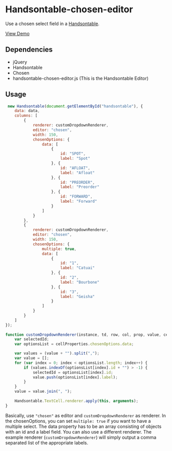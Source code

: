 # Handsontable-chosen-editor

Use a chosen select field in a [Handsontable](http://handsontable.com).

[View Demo](http://mydea.github.io/handsontable-chosen-editor/)

## Dependencies

* jQuery
* Handsontable
* Chosen
* handsontable-chosen-editor.js (This is the Handsontable Editor)

## Usage

```js
 new Handsontable(document.getElementById("handsontable"), {
    data: data,
    columns: [
        {
            renderer: customDropdownRenderer,
            editor: "chosen",
            width: 150,
            chosenOptions: {
                data: [
                    {
                        id: "SPOT",
                        label: "Spot"
                    }, {
                        id: "AFLOAT",
                        label: "Afloat"
                    }, {
                        id: "PREORDER",
                        label: "Preorder"
                    }, {
                        id: "FORWARD",
                        label: "Forward"
                    }
                ]
            }
        },
        {
            renderer: customDropdownRenderer,
            editor: "chosen",
            width: 150,
            chosenOptions: {
                multiple: true,
                data: [
                    {
                        id: "1",
                        label: "Catuai"
                    }, {
                        id: "2",
                        label: "Bourbone"
                    }, {
                        id: "3",
                        label: "Geisha"
                    }
                ]
            }
        }
    ]
});
    
function customDropdownRenderer(instance, td, row, col, prop, value, cellProperties) {
    var selectedId;
    var optionsList = cellProperties.chosenOptions.data;

    var values = (value + "").split(",");
    var value = [];
    for (var index = 0; index < optionsList.length; index++) {
        if (values.indexOf(optionsList[index].id + "") > -1) {
            selectedId = optionsList[index].id;
            value.push(optionsList[index].label);
        }
    }
    value = value.join(", ");
    
    Handsontable.TextCell.renderer.apply(this, arguments);
}
```

Basically, use `"chosen"` as editor and `customDropdownRenderer` as renderer. 
In the chosenOptions, you can set `multiple: true` if you want to have a multiple select. 
The data property has to be an array consisting of objects with an id and a label field.
You can also use a different renderer. The example renderer (`customDropdownRenderer`) will simply output a comma separated
list of the appropriate labels.
